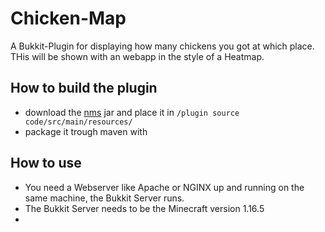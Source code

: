 # Chicken-Map
A Bukkit-Plugin for displaying how many chickens you got at which place. THis will be shown with an webapp in the style of a Heatmap.

## How to build the plugin
- download the [nms](https://cdn.getbukkit.org/spigot/spigot-1.16.5.jar) jar and place it in `/plugin source code/src/main/resources/`
- package it trough maven with 

## How to use
- You need a Webserver like Apache or NGINX up and running on the same machine, the Bukkit Server runs.
- The Bukkit Server needs to be the Minecraft version 1.16.5
- 
